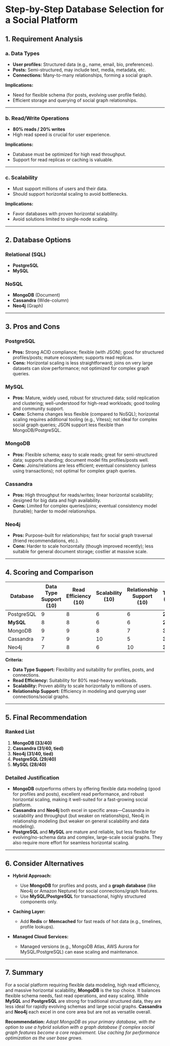 # Step-by-Step Database Selection for a Social Platform

## 1. **Requirement Analysis**

### a. **Data Types**
- **User profiles:** Structured data (e.g., name, email, bio, preferences).
- **Posts:** Semi-structured, may include text, media, metadata, etc.
- **Connections:** Many-to-many relationships, forming a social graph.

**Implications:**
- Need for flexible schema (for posts, evolving user profile fields).
- Efficient storage and querying of social graph relationships.

---

### b. **Read/Write Operations**
- **80% reads / 20% writes**
- High read speed is crucial for user experience.

**Implications:**
- Database must be optimized for high read throughput.
- Support for read replicas or caching is valuable.

---

### c. **Scalability**
- Must support millions of users and their data.
- Should support horizontal scaling to avoid bottlenecks.

**Implications:**
- Favor databases with proven horizontal scalability.
- Avoid solutions limited to single-node scaling.

---

## 2. **Database Options**

### **Relational (SQL)**
- **PostgreSQL**
- **MySQL**

### **NoSQL**
- **MongoDB** (Document)
- **Cassandra** (Wide-column)
- **Neo4j** (Graph)

---

## 3. **Pros and Cons**

### **PostgreSQL**
- **Pros:** Strong ACID compliance; flexible (with JSON); good for structured profiles/posts; mature ecosystem; supports read replicas.
- **Cons:** Horizontal scaling is less straightforward; joins on very large datasets can slow performance; not optimized for complex graph queries.

### **MySQL**
- **Pros:** Mature, widely used, robust for structured data; solid replication and clustering; well-understood for high-read workloads; good tooling and community support.
- **Cons:** Schema changes less flexible (compared to NoSQL); horizontal scaling requires additional tooling (e.g., Vitess); not ideal for complex social graph queries; JSON support less flexible than MongoDB/PostgreSQL.

### **MongoDB**
- **Pros:** Flexible schema; easy to scale reads; great for semi-structured data; supports sharding; document model fits profiles/posts well.
- **Cons:** Joins/relations are less efficient; eventual consistency (unless using transactions); not optimal for complex graph queries.

### **Cassandra**
- **Pros:** High throughput for reads/writes; linear horizontal scalability; designed for big data and high availability.
- **Cons:** Limited for complex queries/joins; eventual consistency model (tunable); harder to model relationships.

### **Neo4j**
- **Pros:** Purpose-built for relationships; fast for social graph traversal (friend recommendations, etc.).
- **Cons:** Harder to scale horizontally (though improved recently); less suitable for general document storage; costlier at massive scale.

---

## 4. **Scoring and Comparison**

| Database   | Data Type Support (10) | Read Efficiency (10) | Scalability (10) | Relationship Support (10) | **Total (40)** |
|------------|------------------------|----------------------|------------------|--------------------------|----------------|
| PostgreSQL | 9                      | 8                    | 6                | 6                        | **29**         |
| **MySQL**  | 8                      | 8                    | 6                | 6                        | **28**         |
| MongoDB    | 9                      | 9                    | 8                | 7                        | **33**         |
| Cassandra  | 7                      | 9                    | 10               | 5                        | **31**         |
| Neo4j      | 7                      | 8                    | 6                | 10                       | **31**         |

**Criteria:**
- **Data Type Support:** Flexibility and suitability for profiles, posts, and connections.
- **Read Efficiency:** Suitability for 80% read-heavy workloads.
- **Scalability:** Proven ability to scale horizontally to millions of users.
- **Relationship Support:** Efficiency in modeling and querying user connections/social graphs.

---

## 5. **Final Recommendation**

### **Ranked List**
1. **MongoDB (33/40)**
2. **Cassandra (31/40, tied)**
3. **Neo4j (31/40, tied)**
4. **PostgreSQL (29/40)**
5. **MySQL (28/40)**

### **Detailed Justification**
- **MongoDB** outperforms others by offering flexible data modeling (good for profiles and posts), excellent read performance, and robust horizontal scaling, making it well-suited for a fast-growing social platform.
- **Cassandra** and **Neo4j** both excel in specific areas—Cassandra in scalability and throughput (but weaker on relationships), Neo4j in relationship modeling (but weaker on general scalability and data modeling).
- **PostgreSQL** and **MySQL** are mature and reliable, but less flexible for evolving/no-schema data and complex, large-scale social graphs. They also require more effort for seamless horizontal scaling.

---

## 6. **Consider Alternatives**

- **Hybrid Approach:**
  - Use **MongoDB** for profiles and posts, and a **graph database** (like Neo4j or Amazon Neptune) for social connections/graph features.
  - Use **MySQL/PostgreSQL** for transactional, highly structured components only.

- **Caching Layer:**
  - Add **Redis** or **Memcached** for fast reads of hot data (e.g., timelines, profile lookups).

- **Managed Cloud Services:**
  - Managed versions (e.g., MongoDB Atlas, AWS Aurora for MySQL/PostgreSQL) can ease scaling and maintenance.

---

## 7. **Summary**

For a social platform requiring flexible data modeling, high read efficiency, and massive horizontal scalability, **MongoDB** is the top choice. It balances flexible schema needs, fast read operations, and easy scaling. While **MySQL** and **PostgreSQL** are strong for traditional structured data, they are less ideal for rapidly evolving schemas and large social graphs. **Cassandra** and **Neo4j** each excel in one core area but are not as versatile overall.

**Recommendation:**
*Adopt MongoDB as your primary database, with the option to use a hybrid solution with a graph database if complex social graph features become a core requirement. Use caching for performance optimization as the user base grows.*
